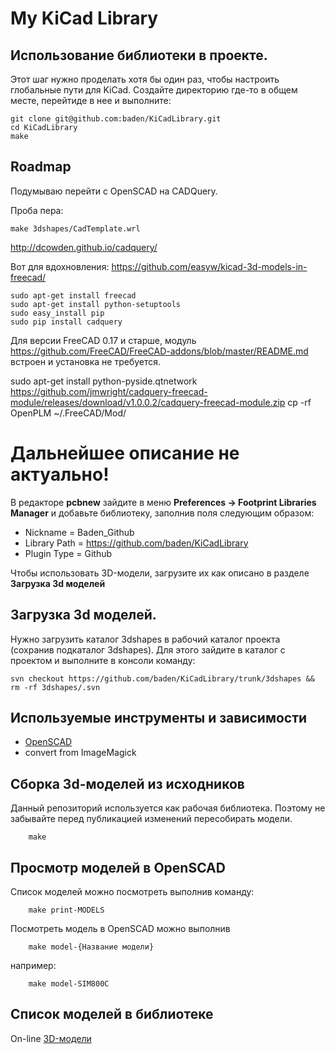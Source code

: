 # My KiCad Library

## Использование библиотеки в проекте.

Этот шаг нужно проделать хотя бы один раз, чтобы настроить глобальные пути
для KiCad.
Создайте директорию где-то в общем месте, перейтиде в нее и выполните:

```
git clone git@github.com:baden/KiCadLibrary.git
cd KiCadLibrary
make
```


## Roadmap

Подумываю перейти с OpenSCAD на CADQuery.

Проба пера:

```
make 3dshapes/CadTemplate.wrl
```

http://dcowden.github.io/cadquery/

Вот для вдохновления: https://github.com/easyw/kicad-3d-models-in-freecad/

```
sudo apt-get install freecad
sudo apt-get install python-setuptools
sudo easy_install pip
sudo pip install cadquery
```

Для версии FreeCAD 0.17 и старше, модуль
https://github.com/FreeCAD/FreeCAD-addons/blob/master/README.md встроен
и установка не требуется.


sudo apt-get install python-pyside.qtnetwork
https://github.com/jmwright/cadquery-freecad-module/releases/download/v1.0.0.2/cadquery-freecad-module.zip
cp -rf OpenPLM ~/.FreeCAD/Mod/


# Дальнейшее описание не актуально!


В редакторе **pcbnew** зайдите в меню **Preferences -> Footprint Libraries Manager**
и добавьте библиотеку, заполнив поля следующим образом:

* Nickname = Baden_Github
* Library Path = https://github.com/baden/KiCadLibrary
* Plugin Type = Github

Чтобы использовать 3D-модели, загрузите их как описано в разделе **Загрузка 3d моделей**

## Загрузка 3d моделей.

Нужно загрузить каталог 3dshapes в рабочий каталог проекта (сохранив подкаталог 3dshapes).
Для этого зайдите в каталог с проектом и выполните в консоли команду:

```
svn checkout https://github.com/baden/KiCadLibrary/trunk/3dshapes && rm -rf 3dshapes/.svn
```

## Используемые инструменты и зависимости

* [OpenSCAD](http://www.openscad.org/)
* convert from ImageMagick

## Сборка 3d-моделей из исходников

Данный репозиторий используется как рабочая библиотека. Поэтому не забывайте перед публикацией изменений пересобирать модели.

```
    make
```

## Просмотр моделей в OpenSCAD

Список моделей можно посмотреть выполнив команду:

```
    make print-MODELS
```

Посмотреть модель в OpenSCAD можно выполнив

```
    make model-{Название модели}
```

например:

```
    make model-SIM800C
```

## Список моделей в библиотеке

On-line [3D-модели](http://baden.github.io/KiCadLibrary/)
